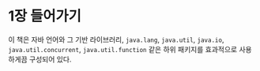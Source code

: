 # 1장 들어가기
이 책은 자바 언어와 그 기반 라이브러리, ```java.lang```, ```java.util```, ```java.io```, ```java.util.concurrent```, ```java.util.function``` 같은 하위 패키지를 효과적으로 사용하게끔 구성되어 있다.
